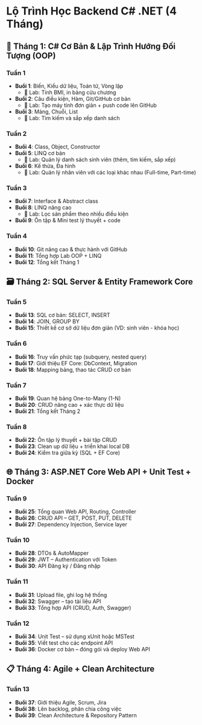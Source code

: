 
# Lộ Trình Học Backend C# .NET (4 Tháng)

## 📆 Tháng 1: C# Cơ Bản & Lập Trình Hướng Đối Tượng (OOP)

### Tuần 1
- **Buổi 1**: Biến, Kiểu dữ liệu, Toán tử, Vòng lặp
  - 🧪 Lab: Tính BMI, in bảng cửu chương
- **Buổi 2**: Câu điều kiện, Hàm, Git/GitHub cơ bản
  - 🧪 Lab: Tạo máy tính đơn giản + push code lên GitHub
- **Buổi 3**: Mảng, Chuỗi, List
  - 🧪 Lab: Tìm kiếm và sắp xếp danh sách

### Tuần 2
- **Buổi 4**: Class, Object, Constructor
- **Buổi 5**: LINQ cơ bản
  - 🧪 Lab: Quản lý danh sách sinh viên (thêm, tìm kiếm, sắp xếp)
- **Buổi 6**: Kế thừa, Đa hình
  - 🧪 Lab: Quản lý nhân viên với các loại khác nhau (Full-time, Part-time)

### Tuần 3
- **Buổi 7**: Interface & Abstract class
- **Buổi 8**: LINQ nâng cao
  - 🧪 Lab: Lọc sản phẩm theo nhiều điều kiện
- **Buổi 9**: Ôn tập & Mini test lý thuyết + code

### Tuần 4
- **Buổi 10**: Git nâng cao & thực hành với GitHub
- **Buổi 11**: Tổng hợp Lab OOP + LINQ
- **Buổi 12**: Tổng kết Tháng 1

## 🗃 Tháng 2: SQL Server & Entity Framework Core

### Tuần 5
- **Buổi 13**: SQL cơ bản: SELECT, INSERT
- **Buổi 14**: JOIN, GROUP BY
- **Buổi 15**: Thiết kế cơ sở dữ liệu đơn giản (VD: sinh viên - khóa học)

### Tuần 6
- **Buổi 16**: Truy vấn phức tạp (subquery, nested query)
- **Buổi 17**: Giới thiệu EF Core: DbContext, Migration
- **Buổi 18**: Mapping bảng, thao tác CRUD cơ bản

### Tuần 7
- **Buổi 19**: Quan hệ bảng One-to-Many (1-N)
- **Buổi 20**: CRUD nâng cao + xác thực dữ liệu
- **Buổi 21**: Tổng kết Tháng 2

### Tuần 8
- **Buổi 22**: Ôn tập lý thuyết + bài tập CRUD
- **Buổi 23**: Clean up dữ liệu + triển khai local DB
- **Buổi 24**: Kiểm tra giữa kỳ (SQL + EF Core)

## 🌐 Tháng 3: ASP.NET Core Web API + Unit Test + Docker

### Tuần 9
- **Buổi 25**: Tổng quan Web API, Routing, Controller
- **Buổi 26**: CRUD API – GET, POST, PUT, DELETE
- **Buổi 27**: Dependency Injection, Service layer

### Tuần 10
- **Buổi 28**: DTOs & AutoMapper
- **Buổi 29**: JWT – Authentication với Token
- **Buổi 30**: API Đăng ký / Đăng nhập

### Tuần 11
- **Buổi 31**: Upload file, ghi log hệ thống
- **Buổi 32**: Swagger – tạo tài liệu API
- **Buổi 33**: Tổng hợp API (CRUD, Auth, Swagger)

### Tuần 12
- **Buổi 34**: Unit Test – sử dụng xUnit hoặc MSTest
- **Buổi 35**: Viết test cho các endpoint API
- **Buổi 36**: Docker cơ bản – đóng gói và deploy Web API

## 📋 Tháng 4: Agile + Clean Architecture

### Tuần 13
- **Buổi 37**: Giới thiệu Agile, Scrum, Jira
- **Buổi 38**: Lên backlog, phân chia công việc
- **Buổi 39**: Clean Architecture & Repository Pattern
